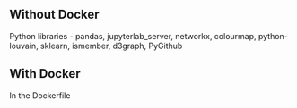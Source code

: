 ## Without Docker
Python libraries - pandas, jupyterlab_server, networkx, colourmap, python-louvain, sklearn, ismember, d3graph, PyGithub

## With Docker
In the Dockerfile

